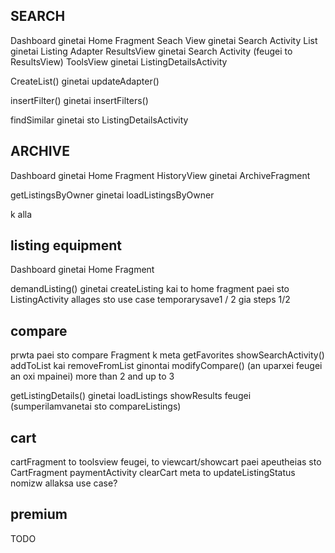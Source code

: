 SEARCH 
---------------------------------------------
Dashboard ginetai Home Fragment
Seach View ginetai Search Activity
List ginetai Listing Adapter
ResultsView ginetai Search Activity (feugei to ResultsView)
ToolsView ginetai ListingDetailsActivity

CreateList() ginetai updateAdapter()

insertFilter() ginetai insertFilters()

findSimilar ginetai sto ListingDetailsActivity


ARCHIVE
-------------------------------------------
Dashboard ginetai Home Fragment
HistoryView ginetai ArchiveFragment

getListingsByOwner ginetai loadListingsByOwner

k alla


listing equipment
-------------------------------------------
Dashboard ginetai Home Fragment

demandListing() ginetai createListing kai to home fragment paei sto ListingActivity
allages sto use case
temporarysave1 / 2 gia steps 1/2



compare
-------------------------------------------
prwta paei sto compare Fragment k meta getFavorites
showSearchActivity()
addToList kai removeFromList ginontai modifyCompare() (an uparxei feugei an oxi mpainei)
more than 2 and up to 3

getListingDetails() ginetai loadListings
showResults feugei (sumperilamvanetai sto compareListings)


cart
-------------------------------------------

cartFragment
to toolsview feugei, to viewcart/showcart paei apeutheias sto CartFragment
paymentActivity
clearCart meta to updateListingStatus
nomizw allaksa use case?



premium
-------------------------------------------
TODO


